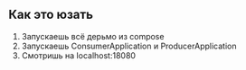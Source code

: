 ## Как это юзать

<ol>
<li>Запускаешь всё дерьмо из compose</li>
<li>Запускаешь ConsumerApplication и ProducerApplication</li>
<li>Смотришь на localhost:18080</li>
</ol>